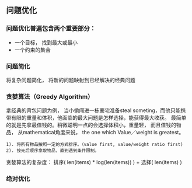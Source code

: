## 问题优化
### 问题优化普遍包含两个重要部分：
* 一个目标， 找到最大或最小
* 一个约束的集合

### 问题简化
将复杂问题简化， 将新的问题映射到已经解决的经典问题

### 贪婪算法（Greedy Algorithm）

拿经典的背包问题为例， 当小偷闯进一栋豪宅准备steal someting，而他只能携带有限的重量和体积，他面临的最大问题是怎样选择，能获得最大收获。
最简单的就是先拿最值钱的。稍微聪明一点的会选择体积小，重量轻， 而且值钱的物品， 从mathematical角度来说，
the one which Value／weight is greatest。

    1). 将所有物品按照一定的方式排序。（value first, value/weight ratio first)
    2). 按先后顺序拿取物品，直到遇到条件限制。
    
贪婪算法的复杂度：
排序( len(items) * log(len(items)) ) + 选择( len(items) )

### 绝对优化
    

